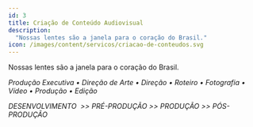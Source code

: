```yaml
---
id: 3
title: Criação de Conteúdo Audiovisual
description:
  "Nossas lentes são a janela para o coração do Brasil."
icon: /images/content/servicos/criacao-de-conteudos.svg
---
```

Nossas lentes são a janela para o coração do Brasil.

*Produção Executiva • Direção de Arte • Direção • Roteiro • Fotografia • Vídeo • Produção • Edição*

*DESENVOLVIMENTO  >> PRÉ-PRODUÇÃO >> PRODUÇÃO >> PÓS-PRODUÇÃO*
